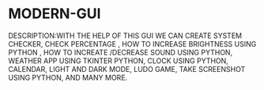 # MODERN-GUI
DESCRIPTION:WITH THE HELP OF THIS GUI WE CAN  CREATE SYSTEM CHECKER, CHECK PERCENTAGE , HOW TO INCREASE BRIGHTNESS USING PYTHON , HOW TO INCREATE /DECREASE SOUND USING PYTHON, WEATHER APP USING TKINTER PYTHON, CLOCK USING PYTHON, CALENDAR, LIGHT AND DARK MODE, LUDO GAME, TAKE SCREENSHOT USING PYTHON, AND MANY MORE.
